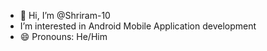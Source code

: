- 👋 Hi, I’m @Shriram-10
- I’m interested in Android Mobile Application development
- 😄 Pronouns: He/Him
<!---
Shriram-10/Shriram-10 is a ✨ special ✨ repository because its `README.md` (this file) appears on your GitHub profile.
You can click the Preview link to take a look at your changes.
--->
